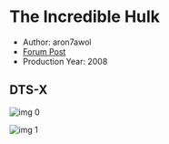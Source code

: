 # The Incredible Hulk

* Author: aron7awol
* [Forum Post](https://www.avsforum.com/threads/bass-eq-for-filtered-movies.2995212/post-57124314)
* Production Year: 2008

## DTS-X

![img 0](https://i.imgur.com/h4RcGSC.jpg)

![img 1](https://i.imgur.com/74SaA36.jpg)

